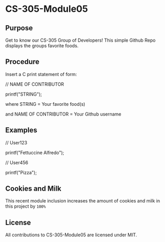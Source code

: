 # CS-305-Module05
## Purpose
Get to know our CS-305 Group of Developers!
This simple Github Repo displays the groups favorite foods.

## Procedure
Insert a C print statement of form:

// NAME OF CONTRIBUTOR

printf("STRING");

where STRING = Your favorite food(s)

and NAME OF CONTRIBUTOR = Your Github username

## Examples

// User123

printf("Fettuccine Alfredo");

// User456

printf("Pizza");


## Cookies and Milk

  This recent module inclusion increases the amount of cookies and milk in this project by `100%`


## License 

All contributions to CS-305-Module05 are licensed under MIT.
